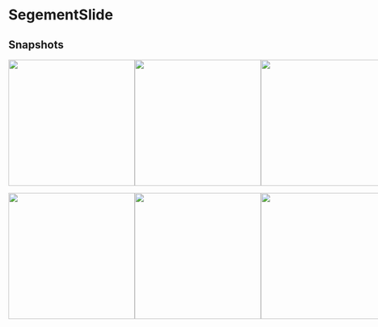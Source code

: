 # SegementSlide

## Snapshots

<p align="center">
<div style="display:flex">
  <img style="flex-grow:1" src="Snapshots/childBouncesType.gif" width="250">
  <img style="flex-grow:1" src="Snapshots/transparent1.gif" width="250">
  <img style="flex-grow:1" src="Snapshots/childBouncesType_tabSwitcherType.gif" width="250">
</div>
</p>

<p align="center">
<div style="display:flex">
  <img style="flex-grow:1" src="Snapshots/parentBouncesType.gif" width="250">
  <img style="flex-grow:1" src="Snapshots/transparent2.gif" width="250">
  <img style="flex-grow:1" src="Snapshots/parentBouncesType_segementSwitcherType.gif" width="250">
</div>
</p>